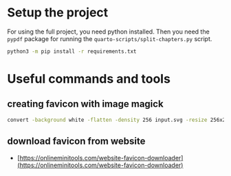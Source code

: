# Setup the project

For using the full project, you need python installed. Then you need the `pypdf` package for running the `quarto-scripts/split-chapters.py` script.

```bash
python3 -m pip install -r requirements.txt
```

# Useful commands and tools

## creating favicon with image magick

```bash
convert -background white -flatten -density 256 input.svg -resize 256x256 favicon.png
```

## download favicon from website

- [https://onlineminitools.com/website-favicon-downloader](https://onlineminitools.com/website-favicon-downloader)